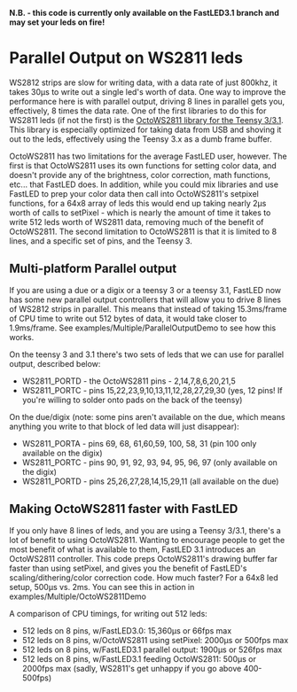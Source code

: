 **N.B. - this code is currently only available on the FastLED3.1 branch and may set your leds on fire!**
# Parallel Output on WS2811 leds

WS2812 strips are slow for writing data, with a data rate of just 800khz, it takes 30µs to write out a single led's worth of data.  One way to improve the performance here is with parallel output, driving 8 lines in parallel gets you, effectively, 8 times the data rate.  One of the first libraries to do this for WS2811 leds (if not the first) is the [OctoWS2811 library for the Teensy 3/3.1](http://www.pjrc.com/teensy/td_libs_OctoWS2811.html).  This library is especially optimized for taking data from USB and shoving it out to the leds, effectively using the Teensy 3.x as a dumb frame buffer.

OctoWS2811 has two limitations for the average FastLED user, however.  The first is that OctoWS2811 uses its own functions for setting color data, and doesn't provide any of the brightness, color correction, math functions, etc... that FastLED does.  In addition, while you could mix libraries and use FastLED to prep your color data then call into OctoWS2811's setpixel functions, for a 64x8 array of leds this would end up taking nearly 2µs worth of calls to setPixel - which is nearly the amount of time it takes to write 512 leds worth of WS2811 data, removing much of the benefit of OctoWS2811.  The second limitation to OctoWS2811 is that it is limited to 8 lines, and a specific set of pins, and the Teensy 3.

## Multi-platform Parallel output

If you are using a due or a digix or a teensy 3 or a teensy 3.1, FastLED now has some new parallel output controllers that will allow you to drive 8 lines of WS2812 strips in parallel.  This means that instead of taking 15.3ms/frame of CPU time to write out 512 bytes of data, it would take closer to 1.9ms/frame. See examples/Multiple/ParallelOutputDemo to see how this works.  

On the teensy 3 and 3.1 there's two sets of leds that we can use for parallel output, described below:

* WS2811_PORTD - the OctoWS2811 pins - 2,14,7,8,6,20,21,5
* WS2811_PORTC - pins 15,22,23,9,10,13,11,12,28,27,29,30 (yes, 12 pins!  If you're willing to solder onto pads on the back of the teensy)

On the due/digix (note: some pins aren't available on the due, which means anything you write to that block of led data will just disappear):

* WS2811_PORTA - pins 69, 68, 61,60,59, 100, 58, 31 (pin 100 only available on the digix)
* WS2811_PORTC - pins 90, 91, 92, 93, 94, 95, 96, 97 (only available on the digix)
* WS2811_PORTD - pins 25,26,27,28,14,15,29,11 (all available on the due)


## Making OctoWS2811 faster with FastLED

If you only have 8 lines of leds, and you are using a Teensy 3/3.1, there's a lot of benefit to using OctoWS2811.  Wanting to encourage people to get the most benefit of what is available to them, FastLED 3.1 introduces an OctoWS2811 controller.  This code preps OctoWS2811's drawing buffer far faster than using setPixel, and gives you the benefit of FastLED's scaling/dithering/color correction code.  How much faster?  For a 64x8 led setup, 500µs vs. 2ms.  You can see this in action in examples/Multiple/OctoWS2811Demo

A comparison of CPU timings, for writing out 512 leds:

* 512 leds on 8 pins, w/FastLED3.0: 15,360µs or 66fps max
* 512 leds on 8 pins, w/OctoWS2811 using setPixel: 2000µs or 500fps max
* 512 leds on 8 pins, w/FastLED3.1 parallel output: 1900µs or 526fps max
* 512 leds on 8 pins, w/FastLED3.1 feeding OctoWS2811: 500µs or 2000fps max (sadly, WS2811's get unhappy if you go above 400-500fps)

